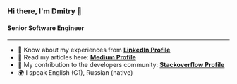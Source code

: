 ### Hi there, I'm Dmitry 👋
#### Senior Software Engineer

***
- 🌟 Know about my experiences from [**LinkedIn Profile**](https://www.linkedin.com/in/dmitry-denshchikov-3360b21bb/)
- 📄 Read my articles here: [**Medium Profile**](https://medium.com/@HereAndBeyond)
- 🔎 My contribution to the developers community: [**Stackoverflow Profile**](https://stackoverflow.com/users/10731216/hereandbeyond)
- 🌍 I speak English (C1), Russian (native)

<!--
**DmitryDenshchikov/DmitryDenshchikov** is a ✨ _special_ ✨ repository because its `README.md` (this file) appears on your GitHub profile.

Here are some ideas to get you started:

- 🔭 I’m currently working on ...
- 🌱 I’m currently learning ...
- 👯 I’m looking to collaborate on ...
- 🤔 I’m looking for help with ...
- 💬 Ask me about ...
- 😄 Pronouns: ...
- ⚡ Fun fact: ...
-->
